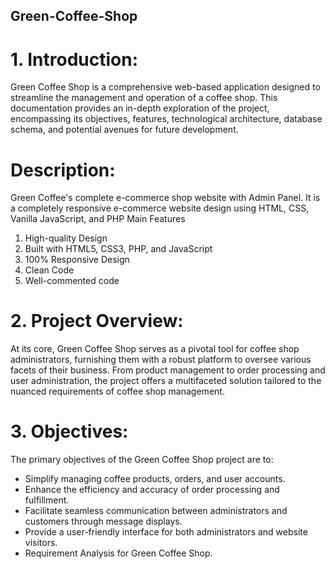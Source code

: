 ## Green-Coffee-Shop

# 1. Introduction:
Green Coffee Shop is a comprehensive web-based application designed to streamline the management and operation of a coffee shop. This documentation provides an in-depth exploration of the project, encompassing its objectives, features, technological architecture, database schema, and potential avenues for future development.

# Description:

Green Coffee's complete e-commerce shop website with Admin Panel. It is a completely responsive e-commerce website design using HTML, CSS, Vanilla JavaScript, and PHP Main Features 
   1. High-quality Design
   2. Built with HTML5, CSS3, PHP, and JavaScript
   3. 100% Responsive Design
   4. Clean Code
   5. Well-commented code

# 2. Project Overview:

At its core, Green Coffee Shop serves as a pivotal tool for coffee shop administrators, furnishing them with a robust platform to oversee various facets of their business. From product management to order processing and user administration, the project offers a multifaceted solution tailored to the nuanced requirements of coffee shop management.

# 3. Objectives:

The primary objectives of the Green Coffee Shop project are to:
- Simplify managing coffee products, orders, and user accounts.
- Enhance the efficiency and accuracy of order processing and fulfillment.
- Facilitate seamless communication between administrators and customers through message displays.
- Provide a user-friendly interface for both administrators and website visitors.
- Requirement Analysis for Green Coffee Shop.

